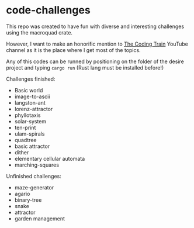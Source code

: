 # code-challenges

This repo was created to have fun with diverse and interesting challenges using
the macroquad crate.

However, I want to make an honorific mention to
[The Coding Train](https://www.youtube.com/@TheCodingTrain) YouTube channel as
it is the place where I get most of the topics.

Any of this codes can be runned by positioning on the folder of the desire project
and typing `cargo run` (Rust lang must be installed before!)

Challenges finished:

- Basic world
- image-to-ascii
- langston-ant
- lorenz-attractor
- phyllotaxis
- solar-system
- ten-print
- ulam-spirals
- quadtree
- basic attractor
- dither
- elementary cellular automata
- marching-squares

Unfinished challenges:

- maze-generator
- agario
- binary-tree
- snake
- attractor
- garden management
